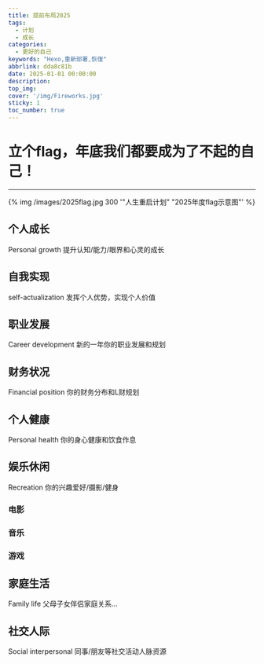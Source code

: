 ```yaml
---
title: 提前布局2025
tags:
  - 计划
  - 成长 
categories:
  - 更好的自己
keywords: "Hexo,重新部署,恢復"
abbrlink: dda8c81b
date: 2025-01-01 00:00:00
description:
top_img:
cover: '/img/Fireworks.jpg'
sticky: 1
toc_number: true
---
```


# 立个flag，年底我们都要成为了不起的自己！

---------------------------------------------------
{% img /images/2025flag.jpg 300 '"人生重启计划" "2025年度flag示意图"' %}
<!-- ![2025年人生重启计划](/images/2025flag.jpg) 另一种图片编写语法--> 

## 个人成长
Personal growth
提升认知/能力/眼界和心灵的成长
## 自我实现
self-actualization
发挥个人优势，实现个人价值
## 职业发展
Career development
新的一年你的职业发展和规划
## 财务状况
Financial position
你的财务分布和L财规划
## 个人健康
Personal health
你的身心健康和饮食作息

## 娱乐休闲
Recreation
你的兴趣爱好/摄影/健身
### 电影
### 音乐
### 游戏

## 家庭生活
Family life
父母子女伴侣家庭关系...
## 社交人际
Social interpersonal
同事/朋友等社交活动人脉资源